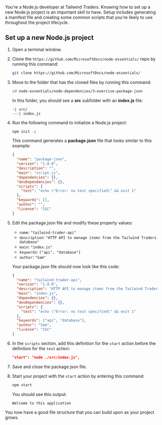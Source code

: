 You're a Node.js developer at Tailwind Traders. Knowing how to set up a new Node.js project is an important skill to have. Setup includes generating a manifest file and creating some common scripts that you're likely to use throughout the project lifecycle.

## Set up a new Node.js project

1. Open a terminal window.

1. Clone the `https://github.com/MicrosoftDocs/node-essentials/` repo by running this command:

   ```bash
   git clone https://github.com/MicrosoftDocs/node-essentials/
   ```

1. Move to the folder that has the cloned files by running this command:

   ```bash
   cd node-essentials/node-dependencies/3-exercise-package-json
   ```

   In this folder, you should see a **src** subfolder with an **index.js** file:

   ```Console
   -| src/
   ---| index.js
   ```

1. Run the following command to initialize a Node.js project:

    ```bash
    npm init -y
    ```

   This command generates a **package.json** file that looks similar to this example:

    ```json
    {
      "name": "package-json",
      "version": "1.0.0",
      "description": "",
      "main": "script.js",
      "dependencies": {},
      "devDependencies": {},
      "scripts": {
        "test": "echo \"Error: no test specified\" && exit 1"
      },
      "keywords": [],
      "author": "",
      "license": "ISC"
    }
    ```

1. Edit the package.json file and modify these property values:

    - `name`: `"tailwind-trader-api"`
    - `description`: `"HTTP API to manage items from the Tailwind Traders database"`
    - `main`: `"index.js"`
    - `keywords`: `["api", "database"]`
    - `author`: `"Sam"`

   Your package.json file should now look like this code:

    ```json
    {
      "name": "tailwind-trader-api",
      "version": "1.0.0",
      "description": "HTTP API to manage items from the Tailwind Traders database",
      "main": "index.js",
      "dependencies": {},
      "devDependencies": {},
      "scripts": {
        "test": "echo \"Error: no test specified\" && exit 1"
      },
      "keywords": ["api", "database"],
      "author": "Sam",
      "license": "ISC"
    }
    ```

1. In the `scripts` section, add this definition for the `start` action before the definition for the `test` action:

   ```json
   "start": "node ./src/index.js",
   ```

1. Save and close the package.json file.

1. Start your project with the `start` action by entering this command:

   ```bash
   npm start
   ```

   You should see this output:

   ```output
   Welcome to this application
   ```

You now have a good file structure that you can build upon as your project grows. 
